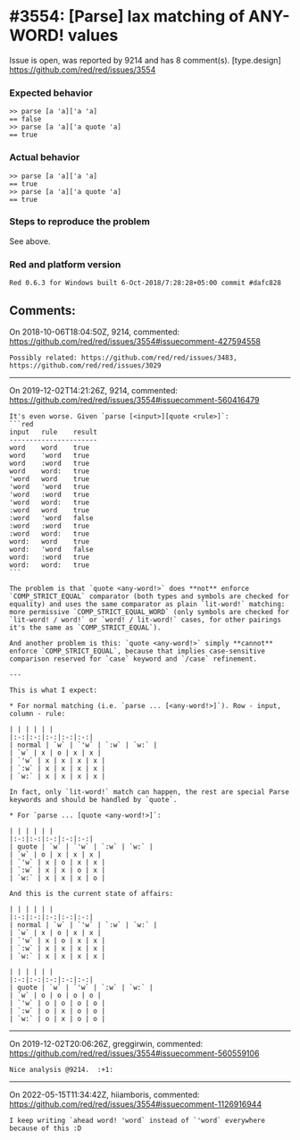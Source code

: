 
#3554: [Parse] lax matching of ANY-WORD! values
================================================================================
Issue is open, was reported by 9214 and has 8 comment(s).
[type.design]
<https://github.com/red/red/issues/3554>

### Expected behavior
```red
>> parse [a 'a]['a 'a]
== false
>> parse [a 'a]['a quote 'a]
== true
```
### Actual behavior
```red
>> parse [a 'a]['a 'a]
== true
>> parse [a 'a]['a quote 'a]
== true
````
### Steps to reproduce the problem
See above.
### Red and platform version
```
Red 0.6.3 for Windows built 6-Oct-2018/7:28:28+05:00 commit #dafc828
```


Comments:
--------------------------------------------------------------------------------

On 2018-10-06T18:04:50Z, 9214, commented:
<https://github.com/red/red/issues/3554#issuecomment-427594558>

    Possibly related: https://github.com/red/red/issues/3483, https://github.com/red/red/issues/3029

--------------------------------------------------------------------------------

On 2019-12-02T14:21:26Z, 9214, commented:
<https://github.com/red/red/issues/3554#issuecomment-560416479>

    It's even worse. Given `parse [<input>][quote <rule>]`:
    ```red
    input 	rule 	result
    ----------------------
    word 	word 	true
    word 	'word 	true
    word 	:word 	true
    word 	word: 	true
    'word 	word 	true
    'word 	'word 	true
    'word 	:word 	true
    'word 	word: 	true
    :word 	word 	true
    :word 	'word 	false
    :word 	:word 	true
    :word 	word: 	true
    word: 	word 	true
    word: 	'word 	false
    word: 	:word 	true
    word: 	word: 	true
    ```
    
    The problem is that `quote <any-word!>` does **not** enforce `COMP_STRICT_EQUAL` comparator (both types and symbols are checked for equality) and uses the same comparator as plain `lit-word!` matching: more permissive `COMP_STRICT_EQUAL_WORD` (only symbols are checked for `lit-word! / word!` or `word! / lit-word!` cases, for other pairings it's the same as `COMP_STRICT_EQUAL`).
    
    And another problem is this: `quote <any-word!>` simply **cannot** enforce `COMP_STRICT_EQUAL`, because that implies case-sensitive comparison reserved for `case` keyword and `/case` refinement.
    
    ---
    
    This is what I expect:
    
    * For normal matching (i.e. `parse ... [<any-word!>]`). Row - input, column - rule:
    
    | | | | | |
    |:-:|:-:|:-:|:-:|:-:|
    | normal | `w` | `'w` | `:w` | `w:` |
    | `w` | x | o | x | x |
    | `'w` | x | x | x | x |
    | `:w` | x | x | x | x |
    | `w:` | x | x | x | x |
    
    In fact, only `lit-word!` match can happen, the rest are special Parse keywords and should be handled by `quote`.
    
    * For `parse ... [quote <any-word!>]`:
    
    | | | | | |
    |:-:|:-:|:-:|:-:|:-:|
    | quote | `w` | `'w` | `:w` | `w:` |
    | `w` | o | x | x | x |
    | `'w` | x | o | x | x |
    | `:w` | x | x | o | x |
    | `w:` | x | x | x | o |
    
    And this is the current state of affairs:
    
    | | | | | |
    |:-:|:-:|:-:|:-:|:-:|
    | normal | `w` | `'w` | `:w` | `w:` |
    | `w` | x | o | x | x |
    | `'w` | x | o | x | x |
    | `:w` | x | x | x | x |
    | `w:` | x | x | x | x |
    
    | | | | | |
    |:-:|:-:|:-:|:-:|:-:|
    | quote | `w` | `'w` | `:w` | `w:` |
    | `w` | o | o | o | o |
    | `'w` | o | o | o | o |
    | `:w` | o | x | o | o |
    | `w:` | o | x | o | o |

--------------------------------------------------------------------------------

On 2019-12-02T20:06:26Z, greggirwin, commented:
<https://github.com/red/red/issues/3554#issuecomment-560559106>

    Nice analysis @9214.  :+1:

--------------------------------------------------------------------------------

On 2022-05-15T11:34:42Z, hiiamboris, commented:
<https://github.com/red/red/issues/3554#issuecomment-1126916944>

    I keep writing `ahead word! 'word` instead of `'word` everywhere because of this :D

